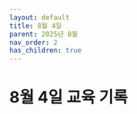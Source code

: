 ```yaml
---
layout: default
title: 8월 4일
parent: 2025년 8월
nav_order: 2
has_children: true
---
```


# 8월 4일 교육 기록
